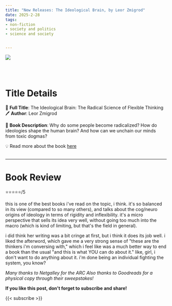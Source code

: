 ```yaml
---
title: "New Releases: The Ideological Brain, by Leor Zmigrod"
date: 2025-2-28
tags: 
- non-fiction
- society and politics
- science and society


---
```


![](https://mpd-biblio-covers.imgix.net/9781250344595.jpg)

<br>
<br>

# Title Details

📕 **Full Title**: The Ideological Brain: The Radical Science of Flexible Thinking
\
🖊 **Author**: Leor Zmigrod

🔎 **Book Description**: Why do some people become radicalized?
How do ideologies shape the human brain?
And how can we unchain our minds from toxic dogmas?


💡️ Read more about the book [here](https://us.macmillan.com/books/9781250344595/theideologicalbrain/)
<br>
<br>

---

# Book Review

⭐⭐⭐⭐⭐/5

this is one of the best books i've read on the topic, i think. it's so balanced in its view (compared to so many others), and talks about the cog/neuro origins of ideology in terms of rigidity and inflexibility. it's a micro perspective that sells its idea very well, without going too much into the macro (which is kind of limiting, but that's the field in general).

i did think her writing was a bit cringe at first, but i think it does its job well. i liked the afterword, which gave me a very strong sense of "these are the thinkers i'm conversing with," which i feel like was a much better way to end a book than the usual "and this is what YOU can do about it." like, girl, i don't want to do anything about it. i'm done being an individual fighting the system, you know?

*Many thanks to Netgalley for the ARC*
*Also thanks to Goodreads for a physical copy through their sweepstakes!*

**If you like this post, don't forget to subscribe and share!**

{{< subscribe >}}
